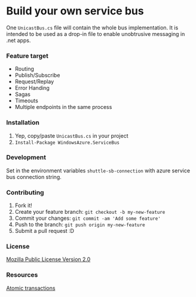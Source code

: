 # Build your own service bus

One `UnicastBus.cs` file will contain the whole bus implementation. It is intended to be used as a drop-in file to enable unobtrusive messaging in .net apps.

### Feature target
* Routing
* Publish/Subscribe
* Request/Replay
* Error Handing
* Sagas
* Timeouts
* Multiple endpoints in the same process

### Installation

1. Yep, copy/paste `UnicastBus.cs` in your project
2. `Install-Package WindowsAzure.ServiceBus`

### Development

Set in the environment variables `shuttle-sb-connection` with azure service bus connection string.  

### Contributing

1. Fork it!
2. Create your feature branch: `git checkout -b my-new-feature`
3. Commit your changes: `git commit -am 'Add some feature'`
4. Push to the branch: `git push origin my-new-feature`
5. Submit a pull request :D

### License

[Mozilla Public License Version 2.0](https://www.mozilla.org/en-US/MPL/2.0/)


### Resources

[Atomic transactions](https://github.com/Azure-Samples/azure-servicebus-messaging-samples/tree/master/AtomicTransactions)
